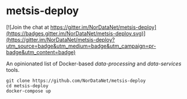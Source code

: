 # metsis-deploy

[![Join the chat at https://gitter.im/NorDataNet/metsis-deploy](https://badges.gitter.im/NorDataNet/metsis-deploy.svg)](https://gitter.im/NorDataNet/metsis-deploy?utm_source=badge&utm_medium=badge&utm_campaign=pr-badge&utm_content=badge)

An opinionated list of Docker-based *data-processing* and *data-services* tools.

```
git clone https://github.com/NorDataNet/metsis-deploy
cd metsis-deploy
docker-compose up
```

